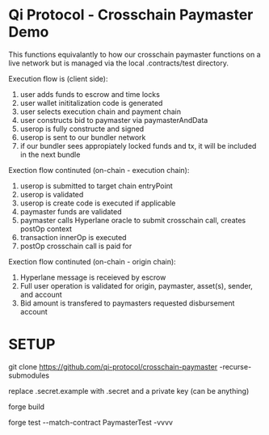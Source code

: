 # Qi Protocol - Crosschain Paymaster Demo

This functions equivalantly to how our crosschain paymaster functions on a live network but is managed via the local .contracts/test directory.

Execution flow is (client side):
1. user adds funds to escrow and time locks
2. user wallet inititalization code is generated
3. user selects execution chain and payment chain
4. user constructs bid to paymaster via paymasterAndData
5. userop is fully constructe and signed
6. userop is sent to our bundler network
7. if our bundler sees appropiately locked funds and tx, it will be included in the next bundle
   
Exection flow continuted (on-chain - execution chain):
1. userop is submitted to target chain entryPoint
2. userop is validated
3. userop is create code is executed if applicable
4. paymaster funds are validated
5. paymaster calls Hyperlane oracle to submit crosschain call, creates postOp context
6. transaction innerOp is executed
7. postOp crosschain call is paid for

Exection flow continuted (on-chain - origin chain):
1. Hyperlane message is receieved by escrow
2. Full user operation is validated for origin, paymaster, asset(s), sender, and account
3. Bid amount is transfered to paymasters requested disbursement account

# SETUP

git clone https://github.com/qi-protocol/crosschain-paymaster -recurse-submodules

replace .secret.example with .secret and a private key (can be anything)

forge build

forge test --match-contract PaymasterTest -vvvv